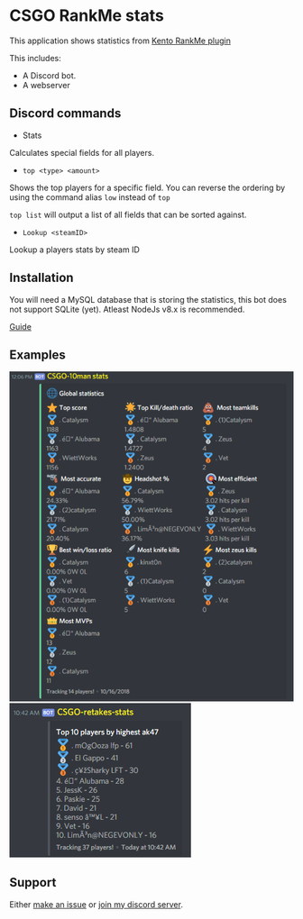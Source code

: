 # CSGO RankMe stats

This application shows statistics from [Kento RankMe plugin](https://github.com/rogeraabbccdd/Kento-Rankme)

This includes:
 - A Discord bot.
 - A webserver

## Discord commands

- Stats

Calculates special fields for all players.

- `top <type> <amount>`

Shows the top players for a specific field. You can reverse the ordering by using the command alias `low` instead of `top`

`top list` will output a list of all fields that can be sorted against.

- `Lookup <steamID>`

Lookup a players stats by steam ID

## Installation

You will need a MySQL database that is storing the statistics, this bot does not support SQLite (yet). Atleast NodeJs v8.x is recommended. 

[Guide](https://github.com/niekcandaele/CSGO-RankMe-Discord/wiki/Installation)

## Examples

![Global stats](img/global-stats.png "Global stats") ![Weapon stats](img/top.png "Weapon stats")

## Support

Either [make an issue](https://github.com/niekcandaele/CSGO-RankMe-Discord/issues/new) or [join my discord server](http://catalysm.net/discord).
